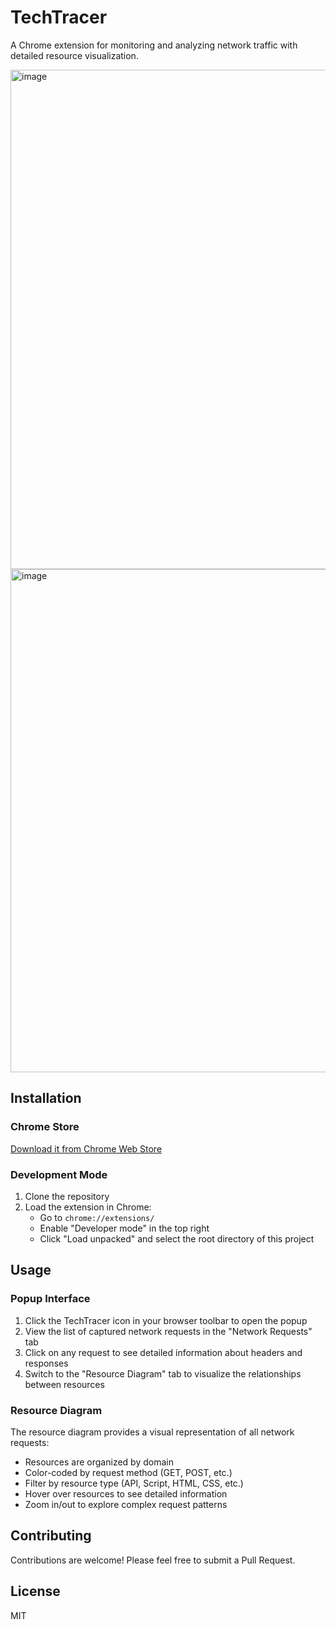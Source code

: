 # TechTracer

A Chrome extension for monitoring and analyzing network traffic with detailed resource visualization.

<img width="799" alt="image" src="https://github.com/user-attachments/assets/a47585ac-a1bb-4b1e-81fe-0e63e3b52485" />
<img width="805" alt="image" src="https://github.com/user-attachments/assets/bb9822a1-96c4-4f78-9c4d-5949990fe3b5" />


## Installation

### Chrome Store
[Download it from Chrome Web Store](https://chromewebstore.google.com/detail/techtracer/elgnppbfnadmgpchdccobolbcnfpjlbd)

### Development Mode

1. Clone the repository
2. Load the extension in Chrome:
   - Go to `chrome://extensions/`
   - Enable "Developer mode" in the top right
   - Click "Load unpacked" and select the root directory of this project

## Usage

### Popup Interface

1. Click the TechTracer icon in your browser toolbar to open the popup
2. View the list of captured network requests in the "Network Requests" tab
3. Click on any request to see detailed information about headers and responses
4. Switch to the "Resource Diagram" tab to visualize the relationships between resources

### Resource Diagram

The resource diagram provides a visual representation of all network requests:
- Resources are organized by domain
- Color-coded by request method (GET, POST, etc.)
- Filter by resource type (API, Script, HTML, CSS, etc.)
- Hover over resources to see detailed information
- Zoom in/out to explore complex request patterns

## Contributing

Contributions are welcome! Please feel free to submit a Pull Request.

## License

MIT
